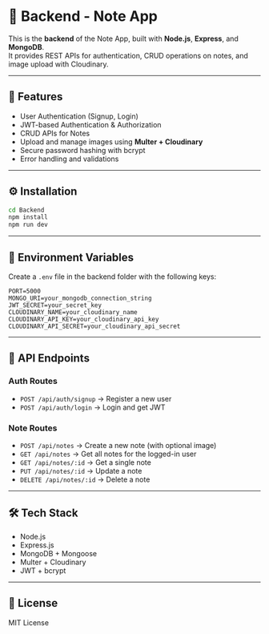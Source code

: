 # 🔧 Backend - Note App

This is the **backend** of the Note App, built with **Node.js**, **Express**, and **MongoDB**.  
It provides REST APIs for authentication, CRUD operations on notes, and image upload with Cloudinary.

---

## 🚀 Features
- User Authentication (Signup, Login)
- JWT-based Authentication & Authorization
- CRUD APIs for Notes
- Upload and manage images using **Multer + Cloudinary**
- Secure password hashing with bcrypt
- Error handling and validations

---

## ⚙️ Installation
```bash
cd Backend
npm install
npm run dev
```

---

## 🔑 Environment Variables
Create a `.env` file in the backend folder with the following keys:
```
PORT=5000
MONGO_URI=your_mongodb_connection_string
JWT_SECRET=your_secret_key
CLOUDINARY_NAME=your_cloudinary_name
CLOUDINARY_API_KEY=your_cloudinary_api_key
CLOUDINARY_API_SECRET=your_cloudinary_api_secret
```

---

## 📡 API Endpoints
### Auth Routes
- `POST /api/auth/signup` → Register a new user  
- `POST /api/auth/login` → Login and get JWT  

### Note Routes
- `POST /api/notes` → Create a new note (with optional image)  
- `GET /api/notes` → Get all notes for the logged-in user  
- `GET /api/notes/:id` → Get a single note  
- `PUT /api/notes/:id` → Update a note  
- `DELETE /api/notes/:id` → Delete a note  

---

## 🛠️ Tech Stack
- Node.js  
- Express.js  
- MongoDB + Mongoose  
- Multer + Cloudinary  
- JWT + bcrypt  

---

## 📄 License
MIT License
